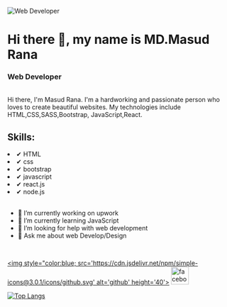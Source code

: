 
![Web Developer ](https://scontent.fdac14-1.fna.fbcdn.net/v/t1.6435-9/183453923_2972680276295122_4622972767248644296_n.jpg?_nc_cat=108&ccb=1-5&_nc_sid=09cbfe&_nc_eui2=AeEgGBjs-JN81fFXroCeLo8IhMI-4Mir0ZmEwj7gyKvRmasAVR2cPjclcDjf1E6d0H-Qwg84WKjhKiDiyeSZNKeh&_nc_ohc=SXSuZ50QC6kAX9Ta5-B&_nc_ht=scontent.fdac14-1.fna&oh=00_AT8um2smBJnvzry9x2RMMEt969gSftusgaM0lFk84j6ERg&oe=61F52FAA)


<h1>Hi there 👋, my name is MD.Masud Rana</h1>
<h3> Web Developer </h3>

</br>
Hi there, I'm Masud Rana.
I'm a hardworking and passionate person who loves to create beautiful websites. My technologies include HTML,CSS,SASS,Bootstrap, JavaScript,React.
</br>

<h2>Skills:</h2> 
 <li>✔ HTML</li>
 <li>✔ css</li>
  <li>✔ bootstrap</li>
   <li>✔ javascript</li>
    <li>✔ react.js</li>
    <li>✔ node.js</li>
 </br>


- 🔭 I’m currently working on upwork 
- 🌱 I’m currently learning JavaScript 
- 🤔 I’m looking for help with web development  
- 💬 Ask me about web Develop/Design  
</br>

[<img style="color:blue; src='https://cdn.jsdelivr.net/npm/simple-icons@3.0.1/icons/github.svg' alt='github' height='40'>](https://github.com/masuddrak)  [<img src='https://cdn.jsdelivr.net/npm/simple-icons@3.0.1/icons/facebook.svg' alt='facebook' height='40'>](https://www.facebook.com/mr864651)  

[![Top Langs](https://github-readme-stats.vercel.app/api/top-langs/?username=masuddrak)](https://github.com/anuraghazra/github-readme-stats)


